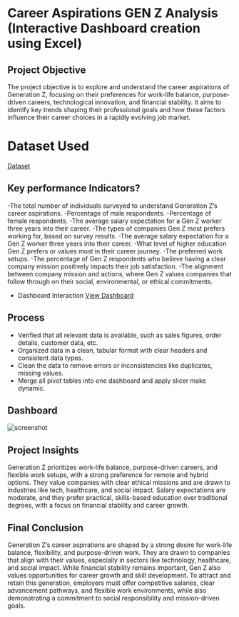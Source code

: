 # Career Aspirations GEN Z Analysis (Interactive Dashboard creation using Excel) 
## Project Objective
The project objective is to explore and understand the career aspirations of Generation Z, focusing on their preferences for work-life balance, purpose-driven careers, technological innovation, and financial stability. It aims to identify key trends shaping their professional goals and how these factors influence their career choices in a rapidly evolving job market.
# Dataset Used
<a href=”https://github.com/mamatha203/Ecommerce-Data-Analysis/blob/main/Ecommerce%20Data.xlsx”>Dataset</a>
## Key performance Indicators?
-The total number of individuals surveyed to understand Generation Z’s career aspirations.
-Percentage of male respondents.
-Percentage of female respondents.
-The average salary expectation for a Gen Z worker three years into their career.
-The types of companies Gen Z most prefers working for, based on survey results.
-The average salary expectation for a Gen Z worker three years into their career.
-What level of higher education Gen Z prefers or values most in their career journey.
-The preferred work setups.
-The percentage of Gen Z respondents who believe having a clear company mission positively impacts their job satisfaction.
-The alignment between company mission and actions, where Gen Z values companies that follow through on their social, environmental, or ethical commitments.
- Dashboard Interaction <a href="https://github.com/mamatha203/Career-Aspirations-Excel-project/blob/main/Career%20aspiration%20dashboard.xlsx">View Dashboard</a>
## Process
- Verified that all relevant data is available, such as sales figures, order details, customer data, etc.
- Organized data in a clean, tabular format with clear headers and consistent data types. 
- Clean the data to remove errors or inconsistencies like duplicates, missing values.
- Merge all pivot tables into one dashboard and apply slicer make dynamic.
## Dashboard

![screenshot](https://github.com/user-attachments/assets/3475e465-5b16-4456-bf2d-046f92eb5049)

## Project Insights
Generation Z prioritizes work-life balance, purpose-driven careers, and flexible work setups, with a strong preference for remote and hybrid options. They value companies with clear ethical missions and are drawn to industries like tech, healthcare, and social impact. Salary expectations are moderate, and they prefer practical, skills-based education over traditional degrees, with a focus on financial stability and career growth.
## Final Conclusion
 Generation Z’s career aspirations are shaped by a strong desire for work-life balance, flexibility, and purpose-driven work. They are drawn to companies that align with their values, especially in sectors like technology, healthcare, and social impact. While financial stability remains important, Gen Z also values opportunities for career growth and skill development. To attract and retain this generation, employers must offer competitive salaries, clear advancement pathways, and flexible work environments, while also demonstrating a commitment to social responsibility and mission-driven goals.
